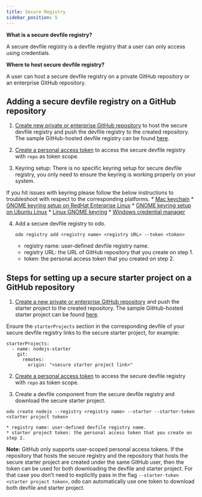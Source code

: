 ```yaml
---
title: Secure Registry
sidebar_position: 5
---
```


**What is a secure devfile registry?**

A secure devfile registry is a devfile registry that a user can only access using credentials.

**Where to host secure devfile registry?**

A user can host a secure devfile registry on a private GitHub repository or an enterprise GitHub repository.

## Adding a secure devfile registry on a GitHub repository

1. [Create new private or enterprise GitHub repository](https://docs.github.com/en/github/creating-cloning-and-archiving-repositories/creating-a-new-repository) to host the secure devfile registry and push the devfile registry to the created repository. The sample GitHub-hosted devfile registry can be found [here](https://github.com/odo-devfiles/registry/).

2. [Create a personal access token](https://docs.github.com/en/github/authenticating-to-github/creating-a-personal-access-token) to access the secure devfile registry with `repo` as token scope.

3. Keyring setup: There is no specific keyring setup for secure devfile registry, you only need to ensure the keyring is working properly on your system.

  If you hit issues with keyring please follow the below instructions to troubleshoot with respect to the corresponding platforms.
    * [Mac keychain](https://support.apple.com/en-ca/guide/keychain-access/welcome/mac)
    * [GNOME keyring setup on RedHat Enterprise Linux](https://nurdletech.com/linux-notes/agents/keyring.html)
    * [GNOME keyring setup on Ubuntu Linux](https://howtoinstall.co/en/ubuntu/xenial/gnome-keyring)
    * [Linux GNOME keyring](https://help.gnome.org/users/seahorse/stable/index.html.en)
    * [Windows credential manager](https://support.microsoft.com/en-ca/help/4026814/windows-accessing-credential-manager)

4. Add a secure devfile registry to odo.
   ```shell
   odo registry add <registry name> <registry URL> --token <token>
   ```
     * registry name: user-defined devfile registry name.
     * registry URL: the URL of GitHub repository that you create on step 1.
     * token: the personal access token that you created on step 2.

## Steps for setting up a secure starter project on a GitHub repository

1. [Create a new private or enterprise GitHub repository](https://docs.github.com/en/github/creating-cloning-and-archiving-repositories/creating-a-new-repository) and push the starter project to the created repository. The sample GitHub-hosted starter project can be found [here](https://github.com/odo-devfiles/nodejs-ex).

  Ensure the `starterProjects` section in the corresponding devfile of your secure devfile registry links to the secure starter project, for example:

  ```shell
  starterProjects:
    - name: nodejs-starter
      git:
        remotes:
          origin: "<secure starter project link>"
  ```

2. [Create a personal access token](https://docs.github.com/en/github/authenticating-to-github/creating-a-personal-access-token) to access the secure devfile registry with `repo` as token scope.

3. Create a devfile component from the secure devfile registry and download the secure starter project.

  ```shell
  odo create nodejs --registry <registry name> --starter --starter-token <starter project token>
  ```
    * registry name: user-defined devfile registry name.
    * starter project token: the personal access token that you create on step 2.

**Note:** GitHub only supports user-scoped personal access tokens. If the repository that hosts the secure registry and the repository that hosts the secure starter project are created under the same GitHub user, then the token can be used for both downloading the devfile and starter project. For that case you don't need to explicitly pass in the flag `--starter-token <starter project token>`, odo can automatically use one token to download both devfile and starter project.
